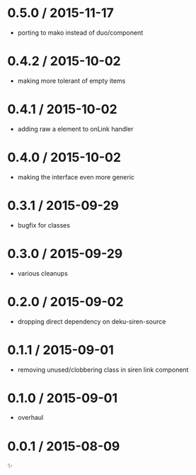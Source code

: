
0.5.0 / 2015-11-17
==================

  * porting to mako instead of duo/component

0.4.2 / 2015-10-02
==================

  * making more tolerant of empty items

0.4.1 / 2015-10-02
==================

  * adding raw a element to onLink handler

0.4.0 / 2015-10-02
==================

  * making the interface even more generic

0.3.1 / 2015-09-29
==================

  * bugfix for classes

0.3.0 / 2015-09-29
==================

  * various cleanups

0.2.0 / 2015-09-02
==================

  * dropping direct dependency on deku-siren-source

0.1.1 / 2015-09-01
==================

  * removing unused/clobbering class in siren link component

0.1.0 / 2015-09-01
==================

  * overhaul

0.0.1 / 2015-08-09
==================

:sparkles:
